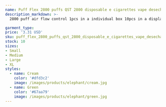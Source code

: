 ```yaml
---
name: Puff Flex 2800 puffs QST 2800 disposable e cigarettes vape desechable pods device kits 850mah battery pre-filled 8ml vaporizer New Flavors
description_markdown: >-
  2800 puff air flow control 1pcs in a individual box 10pcs in a display box 26 colors available 17350 850 mah A+++ battery last long time Upgraded from xxl xtra max better experience. Independent tank makes it leakproof. It is easier to carry around. Size:18mm*115mm. Cotton coil big vapor OEM ODM welcomed please contact you when you want.syi

garment_type:
price: '3.31 USD'
sku: puff_flex_2800_puffs_qst_2800_disposable_e_cigarettes_vape_desechable_pods_device_kits_850mah_battery_pre-filled_8ml_vaporizer_new_flavors
stock: 10
sizes:
- Small
- Medium
- Large
- XL
styles:
  - name: Cream
    color: '#dfd3c2'
    image: /images/products/elephant/cream.jpg
  - name: Green
    color: '#67aa79'
    image: /images/products/elephant/green.jpg
---
```

